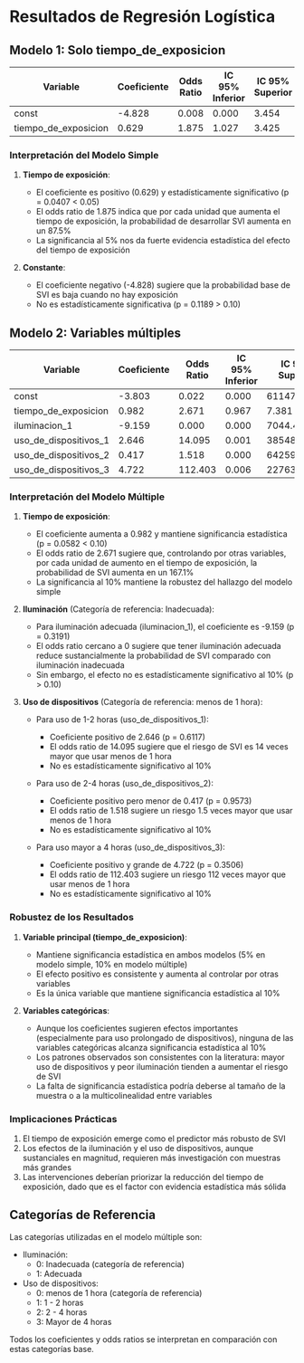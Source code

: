 
# Resultados de Regresión Logística

## Modelo 1: Solo tiempo_de_exposicion

| Variable | Coeficiente | Odds Ratio | IC 95% Inferior | IC 95% Superior | Valor p |
|----------|-------------|------------|-----------------|-----------------|----------|
| const | -4.828 | 0.008 | 0.000 | 3.454 | 0.1189 |
| tiempo_de_exposicion | 0.629 | 1.875 | 1.027 | 3.425 | 0.0407 |

### Interpretación del Modelo Simple

1. **Tiempo de exposición**:
   - El coeficiente es positivo (0.629) y estadísticamente significativo (p = 0.0407 < 0.05)
   - El odds ratio de 1.875 indica que por cada unidad que aumenta el tiempo de exposición, la probabilidad de desarrollar SVI aumenta en un 87.5%
   - La significancia al 5% nos da fuerte evidencia estadística del efecto del tiempo de exposición

2. **Constante**:
   - El coeficiente negativo (-4.828) sugiere que la probabilidad base de SVI es baja cuando no hay exposición
   - No es estadísticamente significativa (p = 0.1189 > 0.10)

## Modelo 2: Variables múltiples

| Variable | Coeficiente | Odds Ratio | IC 95% Inferior | IC 95% Superior | Valor p |
|----------|-------------|------------|-----------------|-----------------|----------|
| const | -3.803 | 0.022 | 0.000 | 611474.660 | 0.6634 |
| tiempo_de_exposicion | 0.982 | 2.671 | 0.967 | 7.381 | 0.0582 |
| iluminacion_1 | -9.159 | 0.000 | 0.000 | 7044.420 | 0.3191 |
| uso_de_dispositivos_1 | 2.646 | 14.095 | 0.001 | 385480.206 | 0.6117 |
| uso_de_dispositivos_2 | 0.417 | 1.518 | 0.000 | 6425966.959 | 0.9573 |
| uso_de_dispositivos_3 | 4.722 | 112.403 | 0.006 | 2276323.711 | 0.3506 |

### Interpretación del Modelo Múltiple

1. **Tiempo de exposición**:
   - El coeficiente aumenta a 0.982 y mantiene significancia estadística (p = 0.0582 < 0.10)
   - El odds ratio de 2.671 sugiere que, controlando por otras variables, por cada unidad de aumento en el tiempo de exposición, la probabilidad de SVI aumenta en un 167.1%
   - La significancia al 10% mantiene la robustez del hallazgo del modelo simple

2. **Iluminación** (Categoría de referencia: Inadecuada):
   - Para iluminación adecuada (iluminacion_1), el coeficiente es -9.159 (p = 0.3191)
   - El odds ratio cercano a 0 sugiere que tener iluminación adecuada reduce sustancialmente la probabilidad de SVI comparado con iluminación inadecuada
   - Sin embargo, el efecto no es estadísticamente significativo al 10% (p > 0.10)

3. **Uso de dispositivos** (Categoría de referencia: menos de 1 hora):
   - Para uso de 1-2 horas (uso_de_dispositivos_1):
     * Coeficiente positivo de 2.646 (p = 0.6117)
     * El odds ratio de 14.095 sugiere que el riesgo de SVI es 14 veces mayor que usar menos de 1 hora
     * No es estadísticamente significativo al 10%

   - Para uso de 2-4 horas (uso_de_dispositivos_2):
     * Coeficiente positivo pero menor de 0.417 (p = 0.9573)
     * El odds ratio de 1.518 sugiere un riesgo 1.5 veces mayor que usar menos de 1 hora
     * No es estadísticamente significativo al 10%

   - Para uso mayor a 4 horas (uso_de_dispositivos_3):
     * Coeficiente positivo y grande de 4.722 (p = 0.3506)
     * El odds ratio de 112.403 sugiere un riesgo 112 veces mayor que usar menos de 1 hora
     * No es estadísticamente significativo al 10%

### Robustez de los Resultados

1. **Variable principal (tiempo_de_exposicion)**:
   - Mantiene significancia estadística en ambos modelos (5% en modelo simple, 10% en modelo múltiple)
   - El efecto positivo es consistente y aumenta al controlar por otras variables
   - Es la única variable que mantiene significancia estadística al 10%

2. **Variables categóricas**:
   - Aunque los coeficientes sugieren efectos importantes (especialmente para uso prolongado de dispositivos), ninguna de las variables categóricas alcanza significancia estadística al 10%
   - Los patrones observados son consistentes con la literatura: mayor uso de dispositivos y peor iluminación tienden a aumentar el riesgo de SVI
   - La falta de significancia estadística podría deberse al tamaño de la muestra o a la multicolinealidad entre variables

### Implicaciones Prácticas

1. El tiempo de exposición emerge como el predictor más robusto de SVI
2. Los efectos de la iluminación y el uso de dispositivos, aunque sustanciales en magnitud, requieren más investigación con muestras más grandes
3. Las intervenciones deberían priorizar la reducción del tiempo de exposición, dado que es el factor con evidencia estadística más sólida

## Categorías de Referencia

Las categorías utilizadas en el modelo múltiple son:
- Iluminación: 
  * 0: Inadecuada (categoría de referencia)
  * 1: Adecuada
- Uso de dispositivos:
  * 0: menos de 1 hora (categoría de referencia)
  * 1: 1 - 2 horas
  * 2: 2 - 4 horas
  * 3: Mayor de 4 horas

Todos los coeficientes y odds ratios se interpretan en comparación con estas categorías base.
